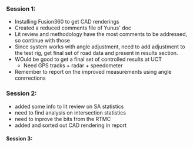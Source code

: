 ### Session 1:

- Installing Fusion360 to get CAD renderings
- Created a reduced comments file of Yunus' doc
- Lit review and methodology have the most comments to be addressed, so continue with those
- Since system works with angle adjustment, need to add adjustment to the test rig, get final set of road data and present in results section. 
- WOuld be good to get a final set of controlled results at UCT
	- Need GPS tracks + radar + speedometer
- Remember to report on the improved measurements using angle conrrections

### Session 2:

- added some info to lit review on SA statistics
- need to find analysis on intersection statistics
- need to inprove the bits from the RTMC
- added and sorted out CAD rendering in report

#### Session 3:


